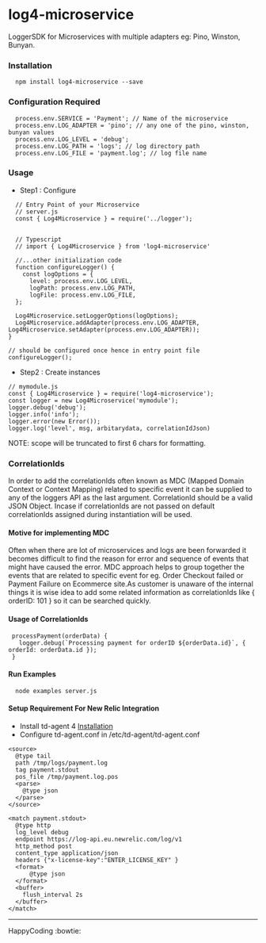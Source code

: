 # log4-microservice
LoggerSDK for Microservices with multiple adapters eg: Pino, Winston, Bunyan.

### Installation
```
  npm install log4-microservice --save
```

### Configuration Required
```
  process.env.SERVICE = 'Payment'; // Name of the microservice
  process.env.LOG_ADAPTER = 'pino'; // any one of the pino, winston, bunyan values
  process.env.LOG_LEVEL = 'debug';
  process.env.LOG_PATH = 'logs'; // log directory path
  process.env.LOG_FILE = 'payment.log'; // log file name
```

### Usage
- Step1 : Configure
```
  // Entry Point of your Microservice
  // server.js
  const { Log4Microservice } = require('../logger');


  // Typescript
  // import { Log4Microservice } from 'log4-microservice'

  //...other initialization code
  function configureLogger() {
    const logOptions = {
      level: process.env.LOG_LEVEL,
      logPath: process.env.LOG_PATH,
      logFile: process.env.LOG_FILE,
  };

  Log4Microservice.setLoggerOptions(logOptions);
  Log4Microservice.addAdapter(process.env.LOG_ADAPTER, Log4Microservice.setAdapter(process.env.LOG_ADAPTER));
}

// should be configured once hence in entry point file
configureLogger();

```
- Step2 : Create instances
```
// mymodule.js
const { Log4Microservice } = require('log4-microservice');
const logger = new Log4Microservice('mymodule');
logger.debug('debug');
logger.info('info');
logger.error(new Error());
logger.log('level', msg, arbitarydata, correlationIdJson)
```

NOTE: scope will be truncated to first 6 chars for formatting.

### CorrelationIds
In order to add the correlationIds often known as MDC (Mapped Domain Context or Context Mapping) related to specific event it can be supplied to any of the loggers API as the last argument. CorrelationId should be a valid JSON Object. Incase if correlationIds are not passed on default correlationIds assigned during instantiation will be used.

#### Motive for implementing MDC
Often when there are lot of microservices and logs are been forwarded it becomes difficult to find the reason for error and sequence of events that might have caused the error. MDC approach helps to group together the events that are related to specific event for eg. Order Checkout failed or Payment Failure on Ecommerce site.As customer is unaware of the internal things it is wise idea to add some related information as correlationIds like { orderID: 101 } so it can be searched quickly.

#### Usage of CorrelationIds
```
 processPayment(orderData) {
   logger.debug(`Processing payment for orderID ${orderData.id}`, { orderId: orderData.id });
 }
```
#### Run Examples
```
  node examples server.js
```

#### Setup Requirement For New Relic Integration
- Install td-agent 4 [Installation](https://docs.fluentd.org/installation/install-by-deb)
- Configure td-agent.conf in /etc/td-agent/td-agent.conf

```
<source>
  @type tail
  path /tmp/logs/payment.log
  tag payment.stdout
  pos_file /tmp/payment.log.pos
  <parse>
    @type json
  </parse>
</source>

<match payment.stdout>
  @type http
  log_level debug
  endpoint https://log-api.eu.newrelic.com/log/v1
  http_method post
  content_type application/json
  headers {"x-license-key":"ENTER_LICENSE_KEY" }
  <format>
      @type json
  </format>
  <buffer>
    flush_interval 2s
  </buffer>
</match>
```

---
HappyCoding :bowtie: